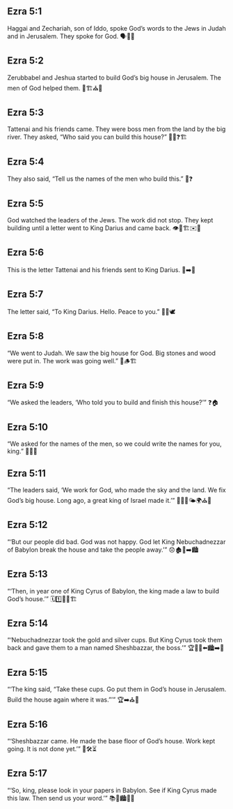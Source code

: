 ## Ezra 5:1
Haggai and Zechariah, son of Iddo, spoke God’s words to the Jews in Judah and in Jerusalem. They spoke for God. 🗣️🙏📣
## Ezra 5:2
Zerubbabel and Jeshua started to build God’s big house in Jerusalem. The men of God helped them. 🧱🏗️⛪🤝
## Ezra 5:3
Tattenai and his friends came. They were boss men from the land by the big river. They asked, “Who said you can build this house?” 🧑‍⚖️❓🏗️
## Ezra 5:4
They also said, “Tell us the names of the men who build this.” 📝❓
## Ezra 5:5
God watched the leaders of the Jews. The work did not stop. They kept building until a letter went to King Darius and came back. 👁️🙏🏗️✉️👑
## Ezra 5:6
This is the letter Tattenai and his friends sent to King Darius. 📜➡️👑
## Ezra 5:7
The letter said, “To King Darius. Hello. Peace to you.” 👑👋🕊️
## Ezra 5:8
“We went to Judah. We saw the big house for God. Big stones and wood were put in. The work was going well.” 🧱🪵🏗️
## Ezra 5:9
“We asked the leaders, ‘Who told you to build and finish this house?’” ❓🏠
## Ezra 5:10
“We asked for the names of the men, so we could write the names for you, king.” 📝📇👑
## Ezra 5:11
“The leaders said, ‘We work for God, who made the sky and the land. We fix God’s big house. Long ago, a great king of Israel made it.’” 🙋‍♂️🙏🌤️🌍⛪👑
## Ezra 5:12
“‘But our people did bad. God was not happy. God let King Nebuchadnezzar of Babylon break the house and take the people away.’” 😞🏚️👑➡️🏙️
## Ezra 5:13
“‘Then, in year one of King Cyrus of Babylon, the king made a law to build God’s house.’” 🗓️1️⃣👑📜🏗️
## Ezra 5:14
“‘Nebuchadnezzar took the gold and silver cups. But King Cyrus took them back and gave them to a man named Sheshbazzar, the boss.’” 🏆🥈🍶⬅️🏙️➡️👔
## Ezra 5:15
“‘The king said, “Take these cups. Go put them in God’s house in Jerusalem. Build the house again where it was.”’” 🏆➡️⛪📍
## Ezra 5:16
“‘Sheshbazzar came. He made the base floor of God’s house. Work kept going. It is not done yet.’” 🧱🛠️⏳
## Ezra 5:17
“‘So, king, please look in your papers in Babylon. See if King Cyrus made this law. Then send us your word.’” 📚🔎🏙️👑📩
